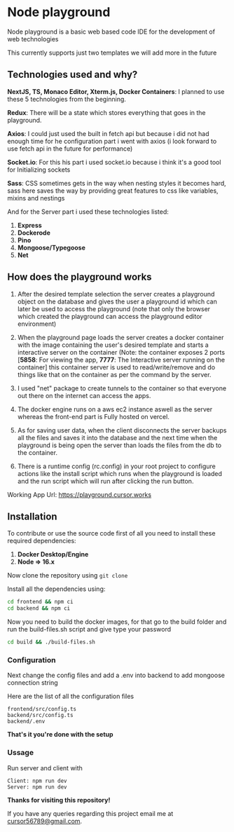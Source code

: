 # Node playground

Node playground is a basic web based code IDE for the development of web technologies

This currently supports just two templates we will add more in the future

## Technologies used and why?

**NextJS, TS, Monaco Editor, Xterm.js, Docker Containers**: I planned to use these 5 technologies from the beginning.

**Redux**: There will be a state which stores everything that goes in the playground.

**Axios**: I could just used the built in fetch api but because i did not had enough time for he configuration part i went with axios (i look forward to use fetch api in the future for performance)

**Socket.io**: For this his part i used socket.io because i think it's a good tool for Initializing sockets

**Sass**: CSS sometimes gets in the way when nesting styles it becomes hard, sass here saves the way by providing great features to css like variables, mixins and nestings

And for the Server part i used these technologies listed:

1. **Express**
2. **Dockerode**
3. **Pino**
4. **Mongoose/Typegoose**
5. **Net**

## How does the playground works

1. After the desired template selection the server creates a playground object on the database and gives the user a playground id which can later be used to access the playground (note that only the browser which created the playground can access the playground editor environment)

2. When the playground page loads the server creates a docker container with the image containing the user's desired template and starts a interactive server on the container (Note: the container exposes 2 ports [**5858**: For viewing the app, **7777**: The Interactive server running on the container] this container server is used to read/write/remove and do things like that on the container as per the command by the server.

3. I used "net" package to create tunnels to the container so that everyone out there on the internet can access the apps.

4. The docker engine runs on a aws ec2 instance aswell as the server whereas the front-end part is Fully hosted on vercel.

5. As for saving user data, when the client disconnects the server backups all the files and saves it into the database and the next time when the playground is being open the server than loads the files from the db to the container.

6. There is a runtime config (rc.config) in your root project to configure actions like the install script which runs when the playground is loaded and the run script which will run after clicking the run button.

Working App Url: https://playground.cursor.works

## Installation

To contribute or use the source code first of all you need to install these required dependencies:

1. **Docker Desktop/Engine**
2. **Node => 16.x**

Now clone the repository using `git clone`

Install all the dependencies using:

```bash
cd frontend && npm ci
cd backend && npm ci
```

Now you need to build the docker images, for that go to the build folder and run the build-files.sh script and give type your password

```bash
cd build && ./build-files.sh
```

### Configuration

Next change the config files and add a .env into backend to add mongoose connection string

Here are the list of all the configuration files

```
frontend/src/config.ts
backend/src/config.ts
backend/.env
```

**That's it you're done with the setup**

### Ussage

Run server and client with

```
Client: npm run dev
Server: npm run dev
```

**Thanks for visiting this repository!**

If you have any queries regarding this project email me at cursor56789@gmail.com.
